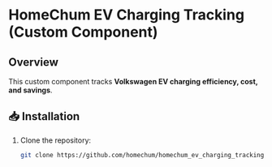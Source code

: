 # HomeChum EV Charging Tracking (Custom Component)

## **Overview**
This custom component tracks **Volkswagen EV charging efficiency, cost, and savings**.

## **📥 Installation**
1. Clone the repository:
   ```bash
   git clone https://github.com/homechum/homechum_ev_charging_tracking.git
